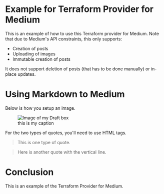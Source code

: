 # Example for Terraform Provider for Medium

This is an example of how to use this Terraform provider for Medium. Note that
due to Medium's API constraints, this only supports:

- Creation of posts
- Uploading of images
- Immutable creation of posts

It does not support deletion of posts (that has to be done manually) or in-place
updates.

# Using Markdown to Medium

Below is how you setup an image.

<figure tabindex="0" contenteditable="false" class="graf graf--figure graf-after--p is-mediaFocused is-selected">
<div class="aspectRatioPlaceholder">
<img class="graf-image" alt="Image of my Draft box" src="${image_url}">
<div class="crosshair u-ignoreBlock">
</div></div>
<figcaption class="imageCaption" contenteditable="true" data-default-value="Type caption for image (optional)">this is my caption</figcaption>
</figure>

For the two types of quotes, you'll need to use HTML tags.

<blockquote class="graf graf--pullquote graf-after--blockquote graf--trailing is-selected">This is one type of quote.</blockquote>

<blockquote class="graf graf--blockquote graf-after--p">Here is another quote with the vertical line.</blockquote>

# Conclusion

This is an example of the Terraform Provider for Medium.